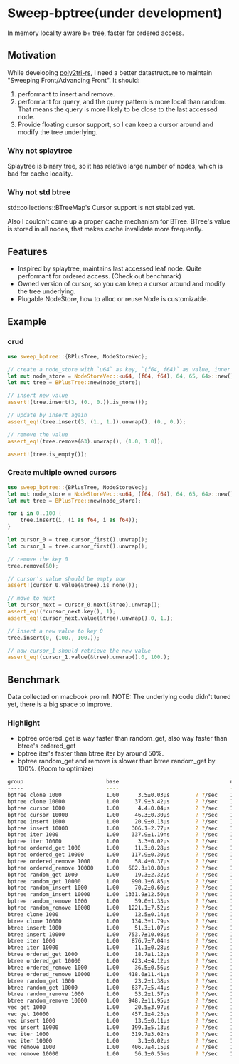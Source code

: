 # Sweep-bptree(under development)

In memory locality aware b+ tree, faster for ordered access.

## Motivation

While developing [poly2tri-rs](https://github.com/shuoli84/poly2tri-rs), I need a better datastructure to maintain "Sweeping Front/Advancing Front". It should:

1. performant to insert and remove.
2. performant for query, and the query pattern is more local than random. That means the query is more likely to be close to the last accessed node.
3. Provide floating cursor support, so I can keep a cursor around and modify the tree underlying.

### Why not splaytree

Splaytree is binary tree, so it has relative large number of nodes, which is bad for cache locality.

### Why not std btree

std::collections::BTreeMap's Cursor support is not stablized yet.

Also I couldn't come up a proper cache mechanism for BTree. BTree's value is stored in all nodes, that makes cache invalidate more frequently.

## Features

* Inspired by splaytree, maintains last accessed leaf node. Quite performant for ordered access. (Check out benchmark)
* Owned version of cursor, so you can keep a cursor around and modify the tree underlying.
* Plugable NodeStore, how to alloc or reuse Node is customizable.

## Example

### crud

```rust
use sweep_bptree::{BPlusTree, NodeStoreVec};

// create a node_store with `u64` as key, `(f64, f64)` as value, inner node size 64, child size 65, leaf node size 64
let mut node_store = NodeStoreVec::<u64, (f64, f64), 64, 65, 64>::new();
let mut tree = BPlusTree::new(node_store);

// insert new value
assert!(tree.insert(3, (0., 0.)).is_none());

// update by insert again
assert_eq!(tree.insert(3, (1., 1.)).unwrap(), (0., 0.));

// remove the value
assert_eq!(tree.remove(&3).unwrap(), (1.0, 1.0));

assert!(tree.is_empty());
```

### Create multiple owned cursors

``` rust
use sweep_bptree::{BPlusTree, NodeStoreVec};
let mut node_store = NodeStoreVec::<u64, (f64, f64), 64, 65, 64>::new();
let mut tree = BPlusTree::new(node_store);

for i in 0..100 {
    tree.insert(i, (i as f64, i as f64));
}

let cursor_0 = tree.cursor_first().unwrap();
let cursor_1 = tree.cursor_first().unwrap();

// remove the key 0
tree.remove(&0);

// cursor's value should be empty now
assert!(cursor_0.value(&tree).is_none());

// move to next
let cursor_next = cursor_0.next(&tree).unwrap();
assert_eq!(*cursor_next.key(), 1);
assert_eq!(cursor_next.value(&tree).unwrap().0, 1.);

// insert a new value to key 0
tree.insert(0, (100., 100.));

// now cursor_1 should retrieve the new value
assert_eq!(cursor_1.value(&tree).unwrap().0, 100.);
```

## Benchmark

Data collected on macbook pro m1.
NOTE: The underlying code didn't tuned yet, there is a big space to improve.

### Highlight

* bptree ordered_get is way faster than random_get, also way faster than btree's ordered_get
* bptree iter's faster than btree iter by around 50%.
* bptree random_get and remove is slower than btree random_get by 100%. (Room to optimize)

```bash
group                          base                                   new
-----                          ----                                   ---
bptree clone 1000              1.00      3.5±0.03µs        ? ?/sec    1.00      3.5±0.03µs        ? ?/sec
bptree clone 10000             1.00     37.9±3.42µs        ? ?/sec    1.00     37.9±3.42µs        ? ?/sec
bptree cursor 1000             1.00      4.4±0.04µs        ? ?/sec    1.00      4.4±0.04µs        ? ?/sec
bptree cursor 10000            1.00     46.3±0.30µs        ? ?/sec    1.00     46.3±0.30µs        ? ?/sec
bptree insert 1000             1.00     20.9±0.13µs        ? ?/sec    1.00     20.9±0.13µs        ? ?/sec
bptree insert 10000            1.00    306.1±2.77µs        ? ?/sec    1.00    306.1±2.77µs        ? ?/sec
bptree iter 1000               1.00    337.9±1.19ns        ? ?/sec    1.00    337.9±1.19ns        ? ?/sec
bptree iter 10000              1.00      3.3±0.02µs        ? ?/sec    1.00      3.3±0.02µs        ? ?/sec
bptree ordered_get 1000        1.00     11.3±0.28µs        ? ?/sec    1.00     11.3±0.28µs        ? ?/sec
bptree ordered_get 10000       1.00    117.9±0.30µs        ? ?/sec    1.00    117.9±0.30µs        ? ?/sec
bptree ordered_remove 1000     1.00     58.4±0.37µs        ? ?/sec    1.00     58.4±0.37µs        ? ?/sec
bptree ordered_remove 10000    1.00   682.3±10.80µs        ? ?/sec    1.00   682.3±10.80µs        ? ?/sec
bptree random_get 1000         1.00     19.3±2.32µs        ? ?/sec    1.00     19.3±2.32µs        ? ?/sec
bptree random_get 10000        1.00    990.1±6.85µs        ? ?/sec    1.00    990.1±6.85µs        ? ?/sec
bptree random_insert 1000      1.00     70.2±0.60µs        ? ?/sec    1.00     70.2±0.60µs        ? ?/sec
bptree random_insert 10000     1.00  1331.9±12.50µs        ? ?/sec    1.00  1331.9±12.50µs        ? ?/sec
bptree random_remove 1000      1.00     59.0±1.33µs        ? ?/sec    1.00     59.0±1.33µs        ? ?/sec
bptree random_remove 10000     1.00   1221.1±7.52µs        ? ?/sec    1.00   1221.1±7.52µs        ? ?/sec
btree clone 1000               1.00     12.5±0.14µs        ? ?/sec    1.00     12.5±0.14µs        ? ?/sec
btree clone 10000              1.00    134.3±1.79µs        ? ?/sec    1.00    134.3±1.79µs        ? ?/sec
btree insert 1000              1.00     51.3±1.07µs        ? ?/sec    1.00     51.3±1.07µs        ? ?/sec
btree insert 10000             1.00   753.7±10.08µs        ? ?/sec    1.00   753.7±10.08µs        ? ?/sec
btree iter 1000                1.00    876.7±7.04ns        ? ?/sec    1.00    876.7±7.04ns        ? ?/sec
btree iter 10000               1.00     11.1±0.28µs        ? ?/sec    1.00     11.1±0.28µs        ? ?/sec
btree ordered_get 1000         1.00     18.7±1.12µs        ? ?/sec    1.00     18.7±1.12µs        ? ?/sec
btree ordered_get 10000        1.00    423.4±4.12µs        ? ?/sec    1.00    423.4±4.12µs        ? ?/sec
btree ordered_remove 1000      1.00     36.5±0.56µs        ? ?/sec    1.00     36.5±0.56µs        ? ?/sec
btree ordered_remove 10000     1.00   418.0±11.41µs        ? ?/sec    1.00   418.0±11.41µs        ? ?/sec
btree random_get 1000          1.00     23.2±1.38µs        ? ?/sec    1.00     23.2±1.38µs        ? ?/sec
btree random_get 10000         1.00    637.7±5.44µs        ? ?/sec    1.00    637.7±5.44µs        ? ?/sec
btree random_remove 1000       1.00     53.2±1.57µs        ? ?/sec    1.00     53.2±1.57µs        ? ?/sec
btree random_remove 10000      1.00   948.2±11.95µs        ? ?/sec    1.00   948.2±11.95µs        ? ?/sec
vec get 1000                   1.00     20.5±3.97µs        ? ?/sec    1.00     20.5±3.97µs        ? ?/sec
vec get 10000                  1.00    457.1±4.23µs        ? ?/sec    1.00    457.1±4.23µs        ? ?/sec
vec insert 1000                1.00     13.5±0.11µs        ? ?/sec    1.00     13.5±0.11µs        ? ?/sec
vec insert 10000               1.00    199.1±5.13µs        ? ?/sec    1.00    199.1±5.13µs        ? ?/sec
vec iter 1000                  1.00    319.7±3.02ns        ? ?/sec    1.00    319.7±3.02ns        ? ?/sec
vec iter 10000                 1.00      3.1±0.02µs        ? ?/sec    1.00      3.1±0.02µs        ? ?/sec
vec remove 1000                1.00    406.7±4.15µs        ? ?/sec    1.00    406.7±4.15µs        ? ?/sec
vec remove 10000               1.00     56.1±0.55ms        ? ?/sec    1.00     56.1±0.55ms        ? ?/sec
```
